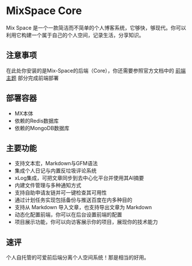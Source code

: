 # MixSpace Core

Mix Space 是一个一款简洁而不简单的个人博客系统，它够快，够现代。你可以利用它构建一个属于自己的个人空间，记录生活，分享知识。

## 注意事项

在此处你安装的是Mix-Space的后端（Core），你还需要参照官方文档中的 [前端主题](https://mx-space.js.org/themes) 部分完成前端部署

## 部署容器

- MX本体
- 依赖的Redis数据库
- 依赖的MongoDB数据库

## 主要功能

- 支持文本宏，Markdown与GFM语法
- 集成个人日记与内置反垃圾评论系统
- xLog集成，可把文章同步到去中心化平台并使用其AI摘要
- 内建文件管理与多种通知方式
- 支持自助申请友链并可一键检查其可用性
- 通过计划任务实现包括备份与推送百度在内多种目的
- 支持从 Markdown 导入文章，也支持导出文章为 Markdown
- 动态化配置前端，你可以在后台设置前端的配置
- 项目展示功能，你可以向访客展示你的项目，展现你的技术能力

## 速评

个人自托管的可爱前后端分离个人空间系统！那是相当的好用。